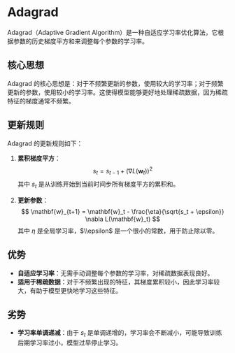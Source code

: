# Adagrad

Adagrad（Adaptive Gradient Algorithm）是一种自适应学习率优化算法，它根据参数的历史梯度平方和来调整每个参数的学习率。

## 核心思想

Adagrad 的核心思想是：对于不频繁更新的参数，使用较大的学习率；对于频繁更新的参数，使用较小的学习率。这使得模型能够更好地处理稀疏数据，因为稀疏特征的梯度通常不频繁。

## 更新规则

Adagrad 的更新规则如下：

1.  **累积梯度平方**：
    $$ s_t = s_{t-1} + (\nabla L(\mathbf{w}_t))^2 $$
    其中 $s_t$ 是从训练开始到当前时间步所有梯度平方的累积和。

2.  **更新参数**：
    $$ \mathbf{w}_{t+1} = \mathbf{w}_t - \frac{\eta}{\sqrt{s_t + \epsilon}} \nabla L(\mathbf{w}_t) $$
    其中 $\eta$ 是全局学习率，$\\epsilon$ 是一个很小的常数，用于防止除以零。

## 优势

- **自适应学习率**：无需手动调整每个参数的学习率，对稀疏数据表现良好。
- **适用于稀疏数据**：对于不频繁出现的特征，其梯度累积较小，因此学习率较大，有助于模型更快地学习这些特征。

## 劣势

- **学习率单调递减**：由于 $s_t$ 是单调递增的，学习率会不断减小，可能导致训练后期学习率过小，模型过早停止学习。
